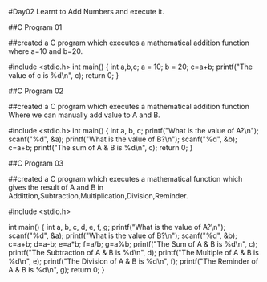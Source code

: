 #Day02
Learnt to Add Numbers and execute it.

##C Program 01

##created a C program which executes a mathematical addition function where a=10 and b=20.

#include <stdio.h>
int main() {
    int a,b,c;
    a = 10;
    b = 20;
    c=a+b;
    printf("The value of c is %d\n", c);
    return 0;
}

##C Program 02

##created a C program which executes a mathematical addition function Where we can manually add value to A and B.

#include <stdio.h>
int main() {
    int a, b, c;
    printf("What is the value of A?\n");
    scanf("%d", &a);
    printf("What is the value of B?\n");
    scanf("%d", &b);
    c=a+b;
    printf("The sum of A & B is %d\n", c);
    return 0;
}


##C Program 03

##created a C program which executes a mathematical function which gives the result of A and B in Addittion,Subtraction,Multiplication,Division,Reminder.

#include <stdio.h>

int main() {
    int a, b, c, d, e, f, g;
    printf("What is the value of A?\n");
    scanf("%d", &a);
    printf("What is the value of B?\n");
    scanf("%d", &b);
    c=a+b;
    d=a-b;
    e=a*b;
    f=a/b;
    g=a%b;
    printf("The Sum of A & B is %d\n", c);
    printf("The Subtraction of A & B is %d\n", d);
    printf("The Multiple of A & B is %d\n", e);
    printf("The Division of A & B is %d\n", f);
    printf("The Reminder of A & B is %d\n", g);
    return 0;
}